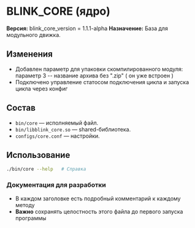 # BLINK_CORE (ядро)

**Версия:**
blink_core_version = 1.1.1-alpha
**Назначение:** База для модульного движка.

## Изменения
- Добавлен параметр для упаковки скомпилированного модуля: параметр 3 -- название архива без ".zip" ( он уже встроен )
- Подключено управление статосом подключения цикла и запуска цикла через конфиг

## Состав
- `bin/core` — исполняемый файл.
- `bin/libblink_core.so` — shared-библиотека.
- `configs/core.conf` — настройки.

## Использование
```bash
./bin/core --help   # Справка
```

### Документация для разработки
- В каждом заголовке есть подробный комментарий к каждому методу
- **Важно** сохранять целостность этого файла до первого запуска программы